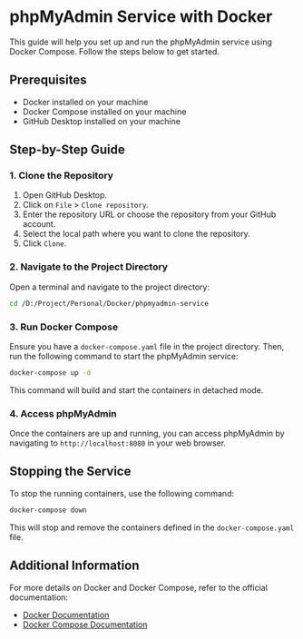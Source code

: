 # phpMyAdmin Service with Docker

This guide will help you set up and run the phpMyAdmin service using Docker Compose. Follow the steps below to get started.

## Prerequisites

- Docker installed on your machine
- Docker Compose installed on your machine
- GitHub Desktop installed on your machine

## Step-by-Step Guide

### 1. Clone the Repository

1. Open GitHub Desktop.
2. Click on `File` > `Clone repository`.
3. Enter the repository URL or choose the repository from your GitHub account.
4. Select the local path where you want to clone the repository.
5. Click `Clone`.

### 2. Navigate to the Project Directory

Open a terminal and navigate to the project directory:

```sh
cd /D:/Project/Personal/Docker/phpmyadmin-service
```

### 3. Run Docker Compose

Ensure you have a `docker-compose.yaml` file in the project directory. Then, run the following command to start the phpMyAdmin service:

```sh
docker-compose up -d
```

This command will build and start the containers in detached mode.

### 4. Access phpMyAdmin

Once the containers are up and running, you can access phpMyAdmin by navigating to `http://localhost:8080` in your web browser.

## Stopping the Service

To stop the running containers, use the following command:

```sh
docker-compose down
```

This will stop and remove the containers defined in the `docker-compose.yaml` file.

## Additional Information

For more details on Docker and Docker Compose, refer to the official documentation:

- [Docker Documentation](https://docs.docker.com/)
- [Docker Compose Documentation](https://docs.docker.com/compose/)
